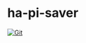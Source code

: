 # ha-pi-saver

[![Git](https://app.soluble.cloud/api/v1/public/badges/d2fa1f73-9de9-4cd1-8627-3b78ec1388cd.svg?orgId=521549019486)](https://app.soluble.cloud/repos/details/github.com/brianbyers/ha-pi-saver?orgId=521549019486)  

